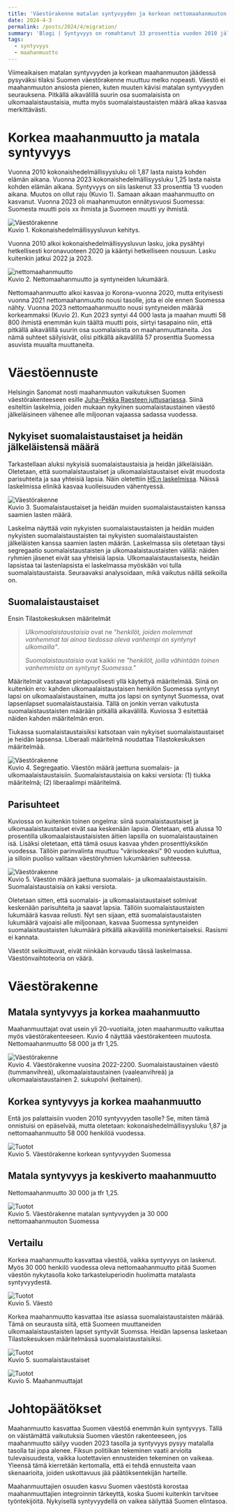 ```yaml
---
title: 'Väestörakenne matalan syntyvyyden ja korkean nettomaahanmuuton aikana'
date: 2024-4-3
permalink: /posts/2024/4/migration/
summary: 'Blogi | Syntyvyys on romahtanut 33 prosenttia vuoden 2010 jälkeen. Samaan aikaan maahanmuutto on kasvanut reippaasti ja väestö kasvaa enemmän maahanmuuton ansiosta kuin syntyvyyden. Miltä näyttää Suomen väestön tulevaisiin?'
tags:
  - syntyvyys
  - maahanmuutto
---
```

Viimeaikaisen matalan syntyvyyden ja korkean maahanmuuton jäädessä pysyväksi tilaksi Suomen väestörakenne muuttuu melko nopeasti. Väestö ei maahanmuuton ansiosta pienen,
kuten muuten kävisi matalan syntyvyyden seurauksena. Pitkällä aikavälillä suurin osa suomalaisista on ulkomaalaistaustaisia, mutta myös suomalaistaustaisten määrä alkaa
kasvaa merkittävästi. 

Korkea maahanmuutto ja matala syntyvyys
======

Vuonna 2010 kokonaishedelmällisyysluku oli 1,87 lasta naista kohden elämän aikana. Vuonna 2023 kokonaishedelmällisyysluku 1,25 lasta naista kohden elämän aikana. 
Syntyvyys on siis laskenut 33 prosenttia 13 vuoden aikana. Muutos on ollut raju (Kuvio 1). Samaan aikaan maahanmuutto on kasvanut. Vuonna 2023 oli maahanmuuton ennätysvuosi
Suomessa: Suomesta muutti pois xx ihmista ja Suomeen muutti yy ihmistä.

![Väestörakenne](/images/migr/tfr.png)<br>
Kuvio 1. Kokonaishedelmällisyysluvun kehitys.

Vuonna 2010 alkoi kokonaishedelmällisyysluvun lasku, joka pysähtyi hetkellisesti koronavuoteen 2020 ja kääntyi hetkelliseen nousuun. Lasku kuitenkin jatkui 2022 ja 2023. 

![nettomaahanmuutto](/images/migr/nettomaahanmuutto.png)<br>
Kuvio 2. Nettomaahanmuutto ja syntyneiden lukumäärä.

Nettomaahanmuutto alkoi kasvaa jo Korona-vuonna 2020, mutta erityisesti vuonna 2021 nettomaahanmuutto nousi tasolle, jota ei ole ennen Suomessa nähty. Vuonna 2023 nettomaahanmuutto nousi
syntyneiden määrää korkeammaksi (Kuvio 2). Kun 2023 syntyi 44 000 lasta ja maahan muutti 58 800 ihmistä enemmän kuin täältä muutti pois, siirtyi tasapaino niin, että pitkällä aikavälillä suurin osa suomalaisista on maahanmuuttaneita.
Jos nämä suhteet säilyisivät, olisi pitkällä aikavälillä 57 prosenttia Suomessa asuvista muualta muuttaneita.

Väestöennuste
===

Helsingin Sanomat nosti maahanmuuton vaikutuksen Suomen väestörakenteeseen esille [Juha-Pekka Raesteen juttusarjassa](https://www.hs.fi/talous/art-2000010098112.html). Siinä esiteltiin laskelmia, joiden mukaan nykyinen suomalaistaustainen väestö jälkeläisineen vähenee alle miljoonan vajaassa sadassa vuodessa. 

Nykyiset suomalaistaustaiset ja heidän jälkeläistensä määrä
---
Tarkastellaan aluksi nykyisiä suomalaistaustaisia ja heidän jälkeläisiään. Oletetaan, että suomalaistaustaiset ja ulkomaalaistaustaiset eivät muodosta parisuhteita ja saa yhteisiä lapsia. 
Näin oletettiin [HS:n laskelmissa](https://www.hs.fi/talous/art-2000010098112.html). Näissä laskelmissa elinikä kasvaa kuolleisuuden vähentyessä.

![Väestörakenne](/images/migr/suomalaistaustaisia.png)<br>
Kuvio 3. Suomalaistaustaiset ja heidän muiden suomalaistaustaisten kanssa saamien lasten määrä.

Laskelma näyttää _vain_ nykyisten suomalaistaustaisten ja heidän muiden nykyisten suomalaistaustaisten tai nykyisten suomalaistaustaisten jälkeläisten kanssa saamien lasten määrän.
Laskelmassa siis oletetaan täysi segregaatio suomalaistaustaisten ja ulkomaalaistaustaisten välillä: näiden ryhmien jäsenet eivät saa yhteisiä lapsia. 
Ulkomaalaistaustaisesta, heidän lapsistaa tai lastenlapsista ei laskelmassa myöskään voi tulla suomalaistaustaista. Seuraavaksi analysoidaan, mikä vaikutus näillä seikoilla on.


Suomalaistaustaiset
---
Ensin Tilastokeskuksen määritelmät

> *Ulkomaalaistaustaisia* ovat ne _"henkilöt, joiden molemmat vanhemmat tai ainoa tiedossa oleva vanhempi on syntynyt ulkomailla"_.<br>
>
> *Suomalaistaustaisia* ovat kaikki ne _"henkilöt, joilla vähintään toinen vanhemmista on syntynyt Suomessa."_ 

Määritelmät vastaavat pintapuolisesti yllä käytettyä määritelmää. Siinä on kuitenkin ero: 
kahden ulkomaalaistaustaisen henkilön Suomessa syntynyt lapsi on ulkomaalaistaustainen, mutta jos lapsi on syntynyt Suomessa, ovat lapsenlapset suomalaistaustaisia. 
Tällä on jonkin verran vaikutusta suomalaistaustaisten määrään pitkällä aikavälillä. Kuviossa 3 esitettää näiden kahden määritelmän eron. 

Tiukassa suomalaistaustaisiksi katsotaan vain nykyiset suomalaistaustaiset je heidän lapsensa. Liberaali määritelmä noudattaa Tilastokeskuksen määritelmää. 

![Väestörakenne](/images/migr/baselinepop_vrt.png)<br>
Kuvio 4. Segregaatio. Väestön määrä jaettuna suomalais- ja ulkomaalaistaustaisiin. Suomalaistaustaisia on kaksi versiota: (1) tiukka määritelmä; (2) liberaalimpi määritelmä.

Parisuhteet
---
Kuviossa on kuitenkin toinen ongelma: siinä suomalaistaustaiset ja ulkomaalaistaustaiset eivät saa keskenään lapsia. Oletetaan, että alussa 10 prosentilla ulkomaalaistaustaisisten
äitien lapsilla on suomalaistaustainen isä. Lisäksi oletetaan, että tämä osuus kasvaa yhden prosenttiyksikön vuodessa. Tällöin parinvalinta muuttuu "värisokeaksi" 90 vuoden kuluttua, ja 
silloin puoliso valitaan väestöryhmien lukumäärien suhteessa.

![Väestörakenne](/images/migr/sliding.png)<br>
Kuvio 5. Väestön määrä jaettuna suomalais- ja ulkomaalaistaustaisiin. Suomalaistaustaisia on kaksi versiota.

Oletetaan sitten, että suomalais- ja ulkomaalaistaustaiset solmivat keskenään parisuhteita ja saavat lapsia. Tällöin suomalaistaustaisten lukumäärä kasvaa reilusti.
Nyt sen sijaan, että suomalaistaustaisten lukumäärä vajoaisi alle miljoonaan, kasvaa Suomessa syntyneiden suomalaistaustaisten lukumäärä pitkällä aikavälillä
moninkertaiseksi. Rasismi ei kannata.

Väestöt seikoittuvat, eivät niinkään korvaudu tässä laskelmassa. Väestönvaihtoteoria on väärä.


Väestörakenne
======

Matala syntyvyys ja korkea maahanmuutto
----

Maahanmuuttajat ovat usein yli 20-vuotiaita, joten maahanmuutto vaikuttaa myös väestörakenteeseen. Kuvio 4 näyttää väestörakenteen muutosta.
Nettomaahanmuutto 58 000 ja tfr 1,25.

![Väestörakenne](/images/migr/segregation.gif)<br>
Kuvio 4. Väestörakenne vuosina 2022-2200. Suomalaistaustainen väestö (tummanvihreä), ulkomaalaistaustainen (vaaleanvihreä) ja ulkomaalaistaustainen 2. sukupolvi (keltainen).



Korkea syntyvyys ja korkea maahanmuutto
----

Entä jos palattaisiin vuoden 2010 syntyvyyden tasolle? Se, miten tämä onnistuisi on epäselvää, mutta oletetaan: kokonaishedelmällisyysluku 1,87 ja nettomaahanmuutto 58 000 henkilöä vuodessa.

![Tuotot](/images/migr/high58000.gif)<br>
Kuvio 5. Väestörakenne korkean syntyvyyden Suomessa


Matala syntyvyys ja keskiverto maahanmuutto
----

Nettomaahanmuutto 30 000 ja tfr 1,25.

![Tuotot](/images/migr/medium30000.gif)<br>
Kuvio 5. Väestörakenne matalan syntyvyyden ja 30 000 nettomaahanmuuton Suomessa


Vertailu
---

Korkea maahanmuutto kasvattaa väestöä, vaikka syntyvyys on laskenut. Myös 30 000 henkilö vuodessa oleva nettomaahanmuutto pitää Suomen väestön nykytasolla koko tarkasteluperiodin 
huolimatta matalasta syntyvyydestä.

![Tuotot](/images/migr/vertailu_pop.png)<br>
Kuvio 5. Väestö

Korkea maahanmuutto kasvattaa itse asiassa suomalaistaustaisten määrää. Tämä on seurausta siitä, että Suomeen muuttaneiden ulkomaalaistaustaisten lapset syntyvät
Suomssa. Heidän lapsensa lasketaan Tilastokesuksen määritelmässä suomalaistaustaisiksi.

![Tuotot](/images/migr/vertailu_orig.png)<br>
Kuvio 5. suomalaistaustaiset



![Tuotot](/images/migr/vertailu_migr.png)<br>
Kuvio 5. Maahanmuuttajat

Johtopäätökset
===

Maahanmuutto kasvattaa Suomen väestöä enemmän kuin syntyvyys. Tällä on väistämättä vaikutuksia Suomen väestön rakenteeseen, jos maahanmuutto säilyy vuoden 2023 tasolla ja syntyvyys
pysyy matalalla tasolla tai jopa alenee. Fiksun politiikan tekeminen vaatii arvioita tulevaisuudesta, vaikka luotettavien ennusteiden tekeminen on vaikeaa. Yleensä tämä kierretään
kertomalla, että ei tehdä ennusteita vaan skenaarioita, joiden uskottavuus jää päätöksentekijän harteille. 

Maahanmuuttajien osuuden kasvu Suomen väestöstä korostaa maahanmuuttajien integroinnin tärkeyttä, koska Suomi kuitenkin tarvitsee työntekijöitä. 
Nykyisellä syntyvyydellä on vaikea säilyttää Suomen elintasoa. 

